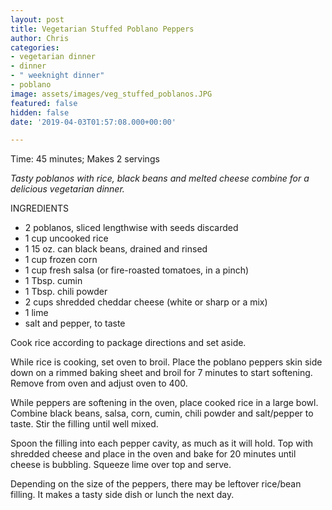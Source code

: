 ```yaml
---
layout: post
title: Vegetarian Stuffed Poblano Peppers
author: Chris
categories:
- vegetarian dinner
- dinner
- " weeknight dinner"
- poblano
image: assets/images/veg_stuffed_poblanos.JPG
featured: false
hidden: false
date: '2019-04-03T01:57:08.000+00:00'

---
```

Time: 45 minutes; Makes 2 servings

_Tasty poblanos with rice, black beans and melted cheese combine for a delicious vegetarian dinner._

INGREDIENTS

* 2 poblanos, sliced lengthwise with seeds discarded
* 1 cup uncooked rice
* 1 15 oz. can black beans, drained and rinsed
* 1 cup frozen corn
* 1 cup fresh salsa (or fire-roasted tomatoes, in a pinch)
* 1 Tbsp. cumin
* 1 Tbsp. chili powder
* 2 cups shredded cheddar cheese (white or sharp or a mix)
* 1 lime
* salt and pepper, to taste

Cook rice according to package directions and set aside.

While rice is cooking, set oven to broil. Place the poblano peppers skin side down on a rimmed baking sheet and broil for 7 minutes to start softening. Remove from oven and adjust oven to 400.

While peppers are softening in the oven, place cooked rice in a large bowl. Combine black beans, salsa, corn, cumin, chili powder and salt/pepper to taste. Stir the filling until well mixed.

Spoon the filling into each pepper cavity, as much as it will hold. Top with shredded cheese and place in the oven and bake for 20 minutes until cheese is bubbling. Squeeze lime over top and serve.

Depending on the size of the peppers, there may be leftover rice/bean filling. It makes a tasty side dish or lunch the next day.